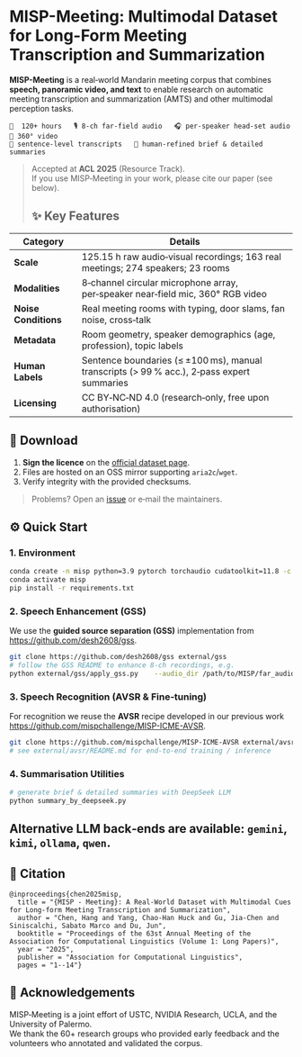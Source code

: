 # MISP-Meeting: Multimodal Dataset for Long-Form Meeting Transcription and Summarization

**MISP-Meeting** is a real‑world Mandarin meeting corpus that combines **speech, panoramic video, and text** to enable research on automatic meeting transcription and summarization (AMTS) and other multimodal perception tasks.

```
📅  120+ hours   🎙️ 8‑ch far‑field audio   🎧 per‑speaker head‑set audio   🎥 360° video
📝 sentence‑level transcripts   📄 human‑refined brief & detailed summaries
```

> Accepted at **ACL 2025** (Resource Track).  
> If you use MISP‑Meeting in your work, please cite our paper (see below).
>
> ## ✨ Key Features
| Category | Details |
|----------|---------|
| **Scale** | 125.15 h raw audio‑visual recordings; 163 real meetings; 274 speakers; 23 rooms |
| **Modalities** | 8‑channel circular microphone array, per‑speaker near‑field mic, 360° RGB video |
| **Noise Conditions** | Real meeting rooms with typing, door slams, fan noise, cross‑talk |
| **Metadata** | Room geometry, speaker demographics (age, profession), topic labels |
| **Human Labels** | Sentence boundaries (≤ ±100 ms), manual transcripts (> 99 % acc.), 2‑pass expert summaries |
| **Licensing** | CC BY‑NC‑ND 4.0 (research‑only, free upon authorisation) |

## 🔗 Download
1. **Sign the licence** on the [official dataset page](https://challenge.xfyun.cn/misp_dataset).
2. Files are hosted on an OSS mirror supporting `aria2c`/`wget`.
3. Verify integrity with the provided checksums.

> Problems? Open an [issue](../../issues) or e‑mail the maintainers.

## ⚙️ Quick Start
### 1. Environment
```bash
conda create -n misp python=3.9 pytorch torchaudio cudatoolkit=11.8 -c pytorch -y
conda activate misp
pip install -r requirements.txt
```

### 2. Speech Enhancement (GSS)
We use the **guided source separation (GSS)** implementation from  
<https://github.com/desh2608/gss>.

```bash
git clone https://github.com/desh2608/gss external/gss
# follow the GSS README to enhance 8‑ch recordings, e.g.
python external/gss/apply_gss.py    --audio_dir /path/to/MISP/far_audio    --rt60 0.3 --mic_format misp    --out_dir /path/to/MISP/far_audio_gss
```

### 3. Speech Recognition (AVSR & Fine‑tuning)
For recognition we reuse the **AVSR** recipe developed in our previous work  
<https://github.com/mispchallenge/MISP-ICME-AVSR>.

```bash
git clone https://github.com/mispchallenge/MISP-ICME-AVSR external/avsr
# see external/avsr/README.md for end‑to‑end training / inference
```

### 4. Summarisation Utilities
```bash
# generate brief & detailed summaries with DeepSeek LLM
python summary_by_deepseek.py
```
Alternative LLM back‑ends are available: `gemini`, `kimi`, `ollama`, `qwen`.
---


## 📄 Citation
```
@inproceedings{chen2025misp,
  title = "{MISP - Meeting}: A Real-World Dataset with Multimodal Cues for Long-form Meeting Transcription and Summarization",
  author = "Chen, Hang and Yang, Chao-Han Huck and Gu, Jia-Chen and Siniscalchi, Sabato Marco and Du, Jun",
  booktitle = "Proceedings of the 63st Annual Meeting of the Association for Computational Linguistics (Volume 1: Long Papers)",
  year = "2025",
  publisher = "Association for Computational Linguistics",
  pages = "1--14"}
```

## 🙏 Acknowledgements
MISP‑Meeting is a joint effort of USTC, NVIDIA Research, UCLA, and the University of Palermo.  
We thank the 60+ research groups who provided early feedback and the volunteers who annotated and validated the corpus.
